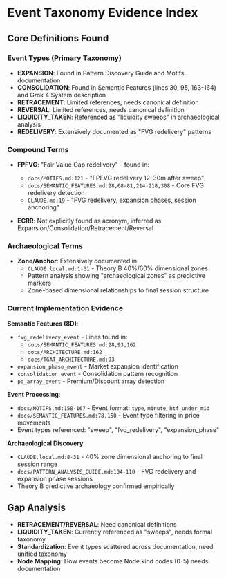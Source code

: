 # Event Taxonomy Evidence Index

## Core Definitions Found

### Event Types (Primary Taxonomy)
- **EXPANSION**: Found in Pattern Discovery Guide and Motifs documentation
- **CONSOLIDATION**: Found in Semantic Features (lines 30, 95, 163-164) and Grok 4 System description
- **RETRACEMENT**: Limited references, needs canonical definition  
- **REVERSAL**: Limited references, needs canonical definition
- **LIQUIDITY_TAKEN**: Referenced as "liquidity sweeps" in archaeological analysis
- **REDELIVERY**: Extensively documented as "FVG redelivery" patterns

### Compound Terms
- **FPFVG**: "Fair Value Gap redelivery" - found in:
  - `docs/MOTIFS.md:121` - "FPFVG redelivery 12–30m after sweep"
  - `docs/SEMANTIC_FEATURES.md:28,68-81,214-218,308` - Core FVG redelivery detection
  - `CLAUDE.md:19` - "FVG redelivery, expansion phases, session anchoring"

- **ECRR**: Not explicitly found as acronym, inferred as Expansion/Consolidation/Retracement/Reversal

### Archaeological Terms
- **Zone/Anchor**: Extensively documented in:
  - `CLAUDE.local.md:1-31` - Theory B 40%/60% dimensional zones
  - Pattern analysis showing "archaeological zones" as predictive markers
  - Zone-based dimensional relationships to final session structure

### Current Implementation Evidence

**Semantic Features (8D)**:
- `fvg_redelivery_event` - Lines found in:
  - `docs/SEMANTIC_FEATURES.md:28,93,162`
  - `docs/ARCHITECTURE.md:162`
  - `docs/TGAT_ARCHITECTURE.md:93`
- `expansion_phase_event` - Market expansion identification
- `consolidation_event` - Consolidation pattern recognition  
- `pd_array_event` - Premium/Discount array detection

**Event Processing**:
- `docs/MOTIFS.md:158-167` - Event format: `type`, `minute`, `htf_under_mid`
- `docs/SEMANTIC_FEATURES.md:78,150` - Event type filtering in price movements
- Event types referenced: "sweep", "fvg_redelivery", "expansion_phase"

**Archaeological Discovery**:
- `CLAUDE.local.md:8-31` - 40% zone dimensional anchoring to final session range
- `docs/PATTERN_ANALYSIS_GUIDE.md:104-110` - FVG redelivery and expansion phase sessions
- Theory B predictive archaeology confirmed empirically

## Gap Analysis
- **RETRACEMENT/REVERSAL**: Need canonical definitions
- **LIQUIDITY_TAKEN**: Currently referenced as "sweeps", needs formal taxonomy
- **Standardization**: Event types scattered across documentation, need unified taxonomy
- **Node Mapping**: How events become Node.kind codes (0-5) needs documentation